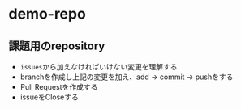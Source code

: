 # demo-repo

## 課題用のrepository
- `issues`から加えなければいけない変更を理解する
- branchを作成し上記の変更を加え、add -> commit -> pushをする
- Pull Requestを作成する
- issueをCloseする

